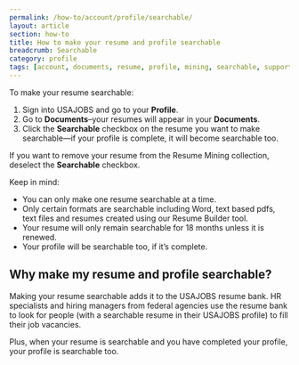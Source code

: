 ```yaml
---
permalink: /how-to/account/profile/searchable/
layout: article
section: how-to
title: How to make your resume and profile searchable
breadcrumb: Searchable
category: profile
tags: [account, documents, resume, profile, mining, searchable, support-resume]
---
```

To make your resume searchable:

1. Sign into USAJOBS and go to your **Profile**.
2. Go to **Documents**–your resumes will appear in your **Documents**.
3. Click the **Searchable** checkbox on the resume you want to make searchable—if your profile is complete, it will become searchable too.

If you want to remove your resume from the Resume Mining collection, deselect the **Searchable** checkbox.

Keep in mind:

* You can only make one resume searchable at a time.
* Only certain formats are searchable including Word, text based pdfs, text files and resumes created using our Resume Builder tool.
* Your resume will only remain searchable for 18 months unless it is renewed.
* Your profile will be searchable too, if it’s complete.

## Why make my resume and profile searchable?
Making your resume searchable adds it to the USAJOBS resume bank. HR specialists and hiring managers from federal agencies use the resume bank to look for people (with a searchable resume in their USAJOBS profile) to fill their job vacancies. 

Plus, when your resume is searchable and you have completed your profile, your profile is searchable too.

